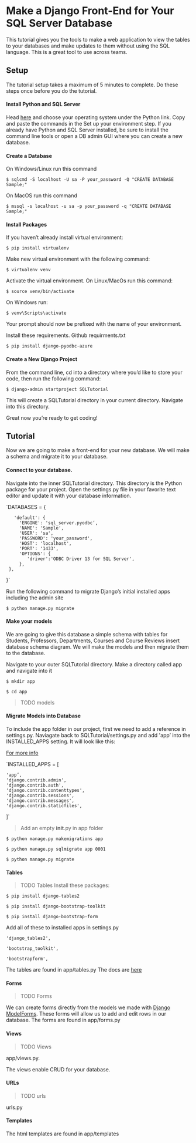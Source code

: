 # Make a Django Front-End for Your SQL Server Database

This tutorial gives you the tools to make a web application to view the tables to your databases and make updates to them without using the SQL language. This is a great tool to use across teams.

## Setup 

The tutorial setup takes a maximum of 5 minutes to complete. Do these steps once before you do the tutorial.

#### Install Python and SQL Server
Head [here](https://aka.ms/sqldev) and choose your operating system under the Python link. Copy and paste the commands in the Set up your environment step. If you already have Python and SQL Server installed, be sure to install the command line tools or open a DB admin GUI where you can create a new database. 

#### Create a Database

On Windows/Linux run this command

`$ sqlcmd -S localhost -U sa -P your_password -Q "CREATE DATABASE Sample;"`

On MacOS run this command

`$ mssql -s localhost -u sa -p your_password -q "CREATE DATABASE Sample;"`

#### Install Packages

If you haven’t already install virtual environment:

`$ pip install virtualenv`

Make new virtual environment with the following command:

`$ virtualenv venv`	

Activate the virtual environment. On Linux/MacOs run this command:

`$ source venv/bin/activate`	

On Windows run: 

`$ venv\Scripts\activate`	

Your prompt should now be prefixed with the name of your environment. 

Install these requirements. Github requirments.txt 

`$ pip install django-pyodbc-azure`	

#### Create a New Django Project 

From the command line, cd into a directory where you’d like to store your code, then run the following command:

`$ django-admin startproject SQLTutorial`

This will create a SQLTutorial directory in your current directory. Navigate into this directory. 

Great now you’re ready to get coding!

## Tutorial

Now we are going to make a front-end for your new database. We will make a schema and migrate it to your database.

#### Connect to your database.  

Navigate into the inner SQLTutorial directory. This directory is the Python package for your project. Open the settings.py file in your favorite text editor and update it with your database information. 

`DATABASES = {

       'default': {
         'ENGINE': 'sql_server.pyodbc’,
         'NAME': 'Sample',
         'USER': 'sa',
         'PASSWORD': 'your_password',
         'HOST': 'localhost',
         'PORT': '1433',
         'OPTIONS': {
            'driver':'ODBC Driver 13 for SQL Server',
         },
     },
}`


Run the following command to migrate Django’s initial installed apps including the admin site

`$ python manage.py migrate`

#### Make your models

We are going to give this database a simple schema with tables for Students, Professors, Departments, Courses and Course Reviews insert database schema diagram. We will make the models and then migrate them to the database. 

Navigate to your outer SQLTutorial directory. Make a directory called app and navigate into it

`$ mkdir app`

`$ cd app`

>TODO models

#### Migrate Models into Database

To include the app folder in our project, first we need to add a reference in settings.py. Naviagate back to SQLTutorial/settings.py and add 'app’ into the INSTALLED_APPS setting. It will look like this:

[For more info](https://docs.djangoproject.com/en/1.10/intro/tutorial02/)

`INSTALLED_APPS = [

    'app’,
    'django.contrib.admin',
    'django.contrib.auth',
    'django.contrib.contenttypes',
    'django.contrib.sessions',
    'django.contrib.messages',
    'django.contrib.staticfiles',
]`

>Add an empty __init__.py in app folder

`$ python manage.py makemigrations app`

`$ python manage.py sqlmigrate app 0001`

`$ python manage.py migrate`

#### Tables
>TODO Tables
Install these packages:

`$ pip install django-tables2`

`$ pip install django-bootstrap-toolkit`

`$ pip install django-bootstrap-form`

Add all of these to installed apps in settings.py

    'django_tables2',
    
    'bootstrap_toolkit',
    
    'bootstrapform',

The tables are found in app/tables.py The docs are [here](https://django-tables2.readthedocs.io/en/latest/)

#### Forms

>TODO Forms

We can create forms directly from the models we made with [Django ModelForms](https://docs.djangoproject.com/en/1.10/topics/forms/modelforms/). 
These forms will allow us to add and edit rows in our database. The forms are found in app/forms.py

#### Views
>TODO Views

app/views.py. 

The views enable CRUD for your database. 

#### URLs
> TODO urls

urls.py

#### Templates
The html templates are found in app/templates



